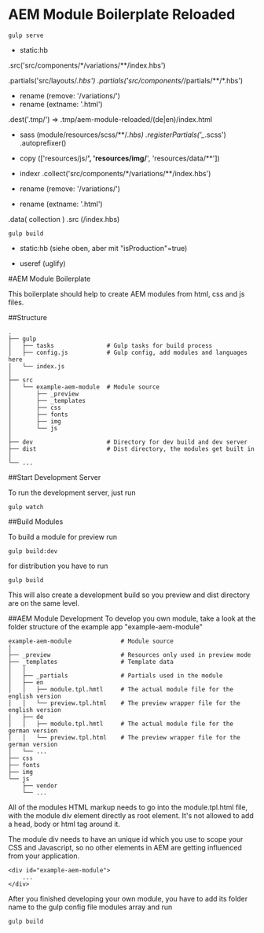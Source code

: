 # AEM Module Boilerplate Reloaded

`gulp serve`

* static:hb

.src('src/components/*/variations/**/index.hbs')

.partials('src/layouts/*.hbs')
.partials('src/components/*/partials/**/*.hbs')

* rename (remove: '/variations/')
* rename (extname: '.html')

.dest('.tmp/') => .tmp/aem-module-reloaded/(de|en)/index.html

* sass (module/resources/scss/**/*.hbs)
.registerPartials('_*.scss')
.autoprefixer()

* copy (['resources/js/**', 'resources/img/**', 'resources/data/**'])

* indexr
.collect('src/components/*/variations/**/index.hbs')

* rename (remove: '/variations/')
* rename (extname: '.html')

.data( collection )
.src (/index.hbs)


`gulp build`

* static:hb (siehe oben, aber mit "isProduction"=true)

* useref (uglify)



#AEM Module Boilerplate

This boilerplate should help to create AEM modules from html, css and js files.

##Structure

    .
    ├── gulp                    
    │   ├── tasks               # Gulp tasks for build process
    │   ├── config.js           # Gulp config, add modules and languages here
    │   └── index.js
    │
    ├── src                     
    │   └── example-aem-module  # Module source
    │       ├── _preview
    │       ├── _templates
    │       ├── css
    │       ├── fonts
    │       ├── img
    │       └── js
    │
    ├── dev                     # Directory for dev build and dev server
    ├── dist                    # Dist directory, the modules get built in
    │
    └── ...
    
##Start Development Server

To run the development server, just run

```
gulp watch
```


##Build Modules

To build a module for preview run

```
gulp build:dev
```

for distribution you have to run

```
gulp build
```

This will also create a development build so you preview and dist directory are on the same level.



##AEM Module Development
To develop you own module, take a look at the folder structure of the example app "example-aem-module"

    example-aem-module              # Module source
    │
    ├── _preview                    # Resources only used in preview mode
    ├── _templates                  # Template data
    │   │
    │   ├── _partials               # Partials used in the module
    │   ├── en                      
    │   │   ├── module.tpl.hmtl     # The actual module file for the english version
    │   │   └── preview.tpl.html    # The preview wrapper file for the english version
    │   ├── de                      
    │   │   ├── module.tpl.hmtl     # The actual module file for the german version
    │   │   └── preview.tpl.html    # The preview wrapper file for the german version
    │   └── ...
    ├── css
    ├── fonts
    ├── img
    └── js
        ├── vendor
        └── ...
        
All of the modules HTML markup needs to go into the module.tpl.html file, with the module div element directly as root element.
It's not allowed to add a head, body or html tag around it.

The module div needs to have an unique id which you use to scope your CSS and Javascript, so no other elements in AEM are getting influenced from your application.
```
<div id="example-aem-module">
	...
</div>
```

After you finished developing your own module, you have to add its folder name to the gulp config file modules array and run

```
gulp build
```